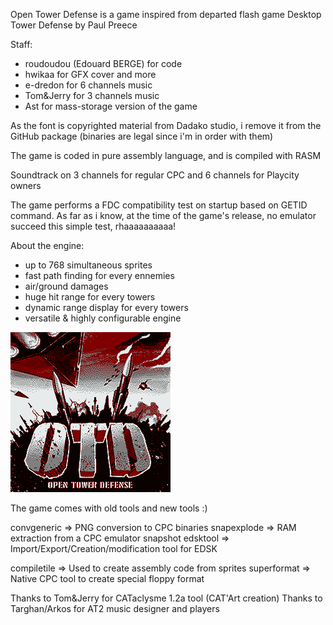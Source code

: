 
Open Tower Defense is a game inspired from departed flash game Desktop Tower Defense by Paul Preece

Staff:
- roudoudou (Edouard BERGE) for code
- hwikaa for GFX cover and more
- e-dredon for 6 channels music
- Tom&Jerry for 3 channels music
- Ast for mass-storage version of the game

As the font is copyrighted material from Dadako studio, i remove it from the GitHub package (binaries are legal since i'm in order with them)

The game is coded in pure assembly language, and is compiled with RASM

Soundtrack on 3 channels for regular CPC and 6 channels for Playcity owners

The game performs a FDC compatibility test on startup based on GETID command. As far as i know, at the time of the game's release, no emulator succeed this simple test, rhaaaaaaaaaa!

About the engine:
- up to 768 simultaneous sprites
- fast path finding for every ennemies
- air/ground damages
- huge hit range for every towers
- dynamic range display for every towers
- versatile & highly configurable engine

![screenshot](https://github.com/EdouardBERGE/OpenTowerDefense/blob/main/screenshot.png)

The game comes with old tools and new tools :)

convgeneric => PNG conversion to CPC binaries
snapexplode => RAM extraction from a CPC emulator snapshot
edsktool    => Import/Export/Creation/modification tool for EDSK

compiletile => Used to create assembly code from sprites
superformat => Native CPC tool to create special floppy format

Thanks to Tom&Jerry for CATaclysme 1.2a tool (CAT'Art creation)
Thanks to Targhan/Arkos for AT2 music designer and players


